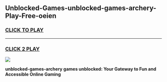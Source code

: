 
## Unblocked-Games-unblocked-games-archery-Play-Free-oeien
<h3>
<a href="https://premium76.site?title=unblocked-games-archery&ref=22A">CLICK TO PLAY</a></h3>
<hr>

<h3>
<a href="https://premium76.site?title=unblocked-games-archery&ref=22A">CLICK 2 PLAY</a>
  
</h3>

<a href="https://premium76.site?title=unblocked-games-archery&ref=22A"><img src="https://clearcache.store/games.png"></a>


**unblocked-games-archery games unblocked: Your Gateway to Fun and Accessible Online Gaming**

